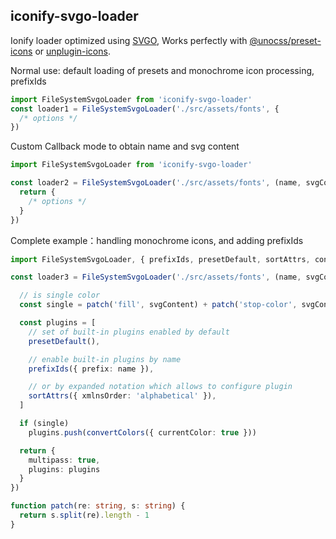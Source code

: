 ## iconify-svgo-loader

Ionify loader optimized using [SVGO](https://github.com/svg/svgo), Works perfectly with [@unocss/preset-icons](https://unocss.dev/presets/icons) or [unplugin-icons](https://github.com/antfu/unplugin-icons).

Normal use: default loading of presets and monochrome icon processing, prefixIds

```ts
import FileSystemSvgoLoader from 'iconify-svgo-loader'
const loader1 = FileSystemSvgoLoader('./src/assets/fonts', {
  /* options */
})
```

Custom Callback mode to obtain name and svg content

```ts
import FileSystemSvgoLoader from 'iconify-svgo-loader'

const loader2 = FileSystemSvgoLoader('./src/assets/fonts', (name, svgContent) => {
  return {
    /* options */
  }
})
```

Complete example：handling monochrome icons, and adding prefixIds

```ts
import FileSystemSvgoLoader, { prefixIds, presetDefault, sortAttrs, convertColors } from 'iconify-svgo-loader'

const loader3 = FileSystemSvgoLoader('./src/assets/fonts', (name, svgContent) => {

  // is single color
  const single = patch('fill', svgContent) + patch('stop-color', svgContent) === 1

  const plugins = [
    // set of built-in plugins enabled by default
    presetDefault(),

    // enable built-in plugins by name
    prefixIds({ prefix: name }),

    // or by expanded notation which allows to configure plugin
    sortAttrs({ xmlnsOrder: 'alphabetical' }),
  ]

  if (single)
    plugins.push(convertColors({ currentColor: true }))

  return {
    multipass: true,
    plugins: plugins
  }
})

function patch(re: string, s: string) {
  return s.split(re).length - 1
}
```
